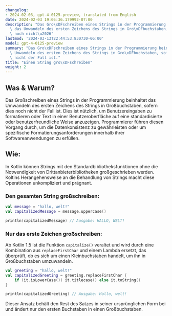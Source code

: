 ```yaml
---
changelog:
- 2024-02-03, gpt-4-0125-preview, translated from English
date: 2024-02-03 19:05:36.179992-07:00
description: "Das Gro\xDFschreiben eines Strings in der Programmierung beinhaltet\
  \ das Umwandeln des ersten Zeichens des Strings in Gro\xDFbuchstaben, sofern dies\
  \ noch nicht\u2026"
lastmod: '2024-03-13T22:44:53.830730-06:00'
model: gpt-4-0125-preview
summary: "Das Gro\xDFschreiben eines Strings in der Programmierung beinhaltet das\
  \ Umwandeln des ersten Zeichens des Strings in Gro\xDFbuchstaben, sofern dies noch\
  \ nicht der Fall ist."
title: "Einen String gro\xDFschreiben"
weight: 2
---
```


## Was & Warum?

Das Großschreiben eines Strings in der Programmierung beinhaltet das Umwandeln des ersten Zeichens des Strings in Großbuchstaben, sofern dies noch nicht der Fall ist. Dies ist nützlich, um Benutzereingaben zu formatieren oder Text in einer Benutzeroberfläche auf eine standardisierte oder benutzerfreundliche Weise anzuzeigen. Programmierer führen diesen Vorgang durch, um die Datenkonsistenz zu gewährleisten oder um spezifische Formatierungsanforderungen innerhalb ihrer Softwareanwendungen zu erfüllen.

## Wie:

In Kotlin können Strings mit den Standardbibliotheksfunktionen ohne die Notwendigkeit von Drittanbieterbibliotheken großgeschrieben werden. Koltins Herangehensweise an die Behandlung von Strings macht diese Operationen unkompliziert und prägnant.

### Den gesamten String großschreiben:

```kotlin
val message = "hallo, welt!"
val capitalizedMessage = message.uppercase()

println(capitalizedMessage) // Ausgabe: HALLO, WELT!
```

### Nur das erste Zeichen großschreiben:

Ab Kotlin 1.5 ist die Funktion `capitalize()` veraltet und wird durch eine Kombination aus `replaceFirstChar` und einem Lambda ersetzt, das überprüft, ob es sich um einen Kleinbuchstaben handelt, um ihn in Großbuchstaben umzuwandeln.

```kotlin
val greeting = "hallo, welt!"
val capitalizedGreeting = greeting.replaceFirstChar {
    if (it.isLowerCase()) it.titlecase() else it.toString()
}

println(capitalizedGreeting) // Ausgabe: Hallo, welt!
```

Dieser Ansatz behält den Rest des Satzes in seiner ursprünglichen Form bei und ändert nur den ersten Buchstaben in einen Großbuchstaben.
